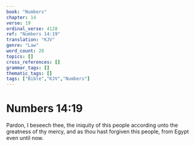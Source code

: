 ```yaml
---
book: "Numbers"
chapter: 14
verse: 19
ordinal_verse: 4128
ref: "Numbers 14:19"
translation: "KJV"
genre: "Law"
word_count: 28
topics: []
cross_references: []
grammar_tags: []
thematic_tags: []
tags: ["Bible","KJV","Numbers"]
---
```


# Numbers 14:19

Pardon, I beseech thee, the iniquity of this people according unto the greatness of thy mercy, and as thou hast forgiven this people, from Egypt even until now.
